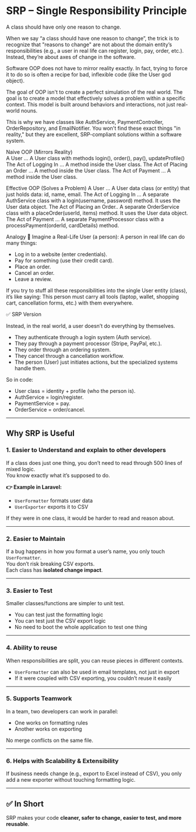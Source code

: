 # SRP – Single Responsibility Principle

A class should have only one reason to change.

When we say “a class should have one reason to change”, the trick is to recognize that "reasons to change" are not about the domain entity’s responsibilities (e.g., a user in real life can register, login, pay, order, etc.). Instead, they’re about axes of change in the software.

Software OOP does not have to mirror reality exactly. In fact, trying to force it to do so is often a recipe for bad, inflexible code (like the User god object).

The goal of OOP isn't to create a perfect simulation of the real world. The goal is to create a model that effectively solves a problem within a specific context. This model is built around behaviors and interactions, not just real-world nouns.

This is why we have classes like AuthService, PaymentController, OrderRepository, and EmailNotifier. You won't find these exact things "in reality," but they are excellent, SRP-compliant solutions within a software system.


Naive OOP (Mirrors Reality)	 
A User ...	A User class with methods login(), order(), pay(), updateProfile()
The Act of Logging In ...	A method inside the User class.
The Act of Placing an Order ...	A method inside the User class.
The Act of Payment ...	A method inside the User class.


Effective OOP (Solves a Problem)
A User ... A User data class (or entity) that just holds data: id, name, email.
The Act of Logging In ...  A separate AuthService class with a login(username, password) method. It uses the User data object.
The Act of Placing an Order.. A separate OrderService class with a placeOrder(userId, items) method. It uses the User data object.
The Act of Payment ... A separate PaymentProcessor class with a processPayment(orderId, cardDetails) method.


Analogy
👤 Imagine a Real-Life User (a person): A person in real life can do many things:

- Log in to a website (enter credentials).
- Pay for something (use their credit card).
- Place an order.
- Cancel an order.
- Leave a review.

If you try to stuff all these responsibilities into the single User entity (class), it’s like saying: This person must carry all tools (laptop, wallet, shopping cart, cancellation forms, etc.) with them everywhere.

✅ SRP Version

Instead, in the real world, a user doesn’t do everything by themselves.
- They authenticate through a login system (Auth service).
- They pay through a payment processor (Stripe, PayPal, etc.).
- They order through an ordering system.
- They cancel through a cancellation workflow.
- The person (User) just initiates actions, but the specialized systems handle them.

So in code:
- User class = identity + profile (who the person is).
- AuthService = login/register.
- PaymentService = pay.
- OrderService = order/cancel.



---

## Why SRP is Useful

### 1. Easier to Understand and explain to other developers
If a class does just one thing, you don’t need to read through 500 lines of mixed logic.  
You know exactly what it’s supposed to do.

**👉 Example in Laravel:**
- `UserFormatter` formats user data  
- `UserExporter` exports it to CSV  

If they were in one class, it would be harder to read and reason about.

---

### 2. Easier to Maintain
If a bug happens in how you format a user’s name, you only touch `UserFormatter`.  
You don’t risk breaking CSV exports.  
Each class has **isolated change impact**.

---

### 3. Easier to Test
Smaller classes/functions are simpler to unit test.  

- You can test just the formatting logic  
- You can test just the CSV export logic  
- No need to boot the whole application to test one thing  

---

### 4. Ability to reuse
When responsibilities are split, you can reuse pieces in different contexts.  

- `UserFormatter` can also be used in email templates, not just in export  
- If it were coupled with CSV exporting, you couldn’t reuse it easily  

---

### 5. Supports Teamwork
In a team, two developers can work in parallel:  

- One works on formatting rules  
- Another works on exporting  

No merge conflicts on the same file.

---

### 6. Helps with Scalability & Extensibility
If business needs change (e.g., export to Excel instead of CSV), you only add a new exporter without touching formatting logic.

---

## ✅ In Short
SRP makes your code **cleaner, safer to change, easier to test, and more reusable**.
